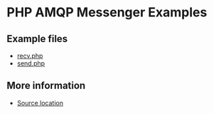 
# PHP AMQP Messenger Examples

## Example files

 - [recv.php](recv.php.html)
 - [send.php](send.php.html)

## More information

 - [Source location](https://github.com/apache/qpid-proton/tree/0.9.1/examples/php/messenger)
